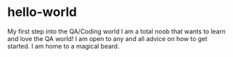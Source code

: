 # hello-world
My first step into the QA/Coding world
I am a total noob that wants to learn and love the QA world!
I am open to any and all advice on how to get started.
I am home to a magical beard.
